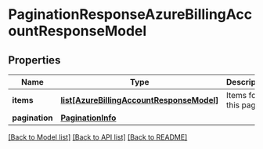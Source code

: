 # PaginationResponseAzureBillingAccountResponseModel

## Properties
Name | Type | Description | Notes
------------ | ------------- | ------------- | -------------
**items** | [**list[AzureBillingAccountResponseModel]**](AzureBillingAccountResponseModel.md) | Items for this page. | [optional] 
**pagination** | [**PaginationInfo**](PaginationInfo.md) |  | [optional] 

[[Back to Model list]](../README.md#documentation-for-models) [[Back to API list]](../README.md#documentation-for-api-endpoints) [[Back to README]](../README.md)

